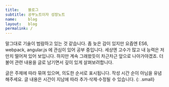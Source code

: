 ```yaml
---
title:    블로그
subtitle: 공부노트이자 성장노트
name:     blog
layout:   blog
permalink: /
---
```


말그대로 기술이 범람하고 있는 것 같습니다. 좀 늦은 감이 있지만 요즘엔 ES6, webpack, angular.js 에 관심이 있어 공부 중입니다.
세상엔 고수가 많고 내 능력은 저만치 떨어져 있어 보입니다. 하지만 계속 그래왔듯이 차근차근 앞으로 나아가야겠죠.
더불어 관련 내용을 글로 남기면서 깊이 있게 살펴보려합니다.

글은 주제에 따라 묶여 있으며, 의도한 순서로 표시됩니다. 작성 시간 순이 아님을 유념해주세요. 글 내용은 시간이 지남에 따라 추가·삭제·수정될 수 있습니다.
{: .small}